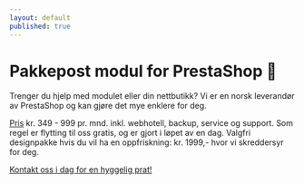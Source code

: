 ```yaml
---
layout: default
published: true
---
```


# Pakkepost modul for PrestaShop 🚀

Trenger du hjelp med modulet eller din nettbutikk? Vi er en norsk leverandør av PrestaShop og kan gjøre det mye enklere for deg.

[Pris] kr. 349 - 999 pr. mnd. inkl. webhotell, backup, service og support. Som regel er flytting til oss gratis, og er gjort i løpet av en dag. Valgfri designpakke hvis du vil ha en oppfriskning: kr. 1999,- hvor vi skreddersyr for deg.

<a class="button" href="https://www.komplettnettbutikk.no#kontakt">Kontakt oss i dag for en hyggelig prat!</a>

[KomplettNettbutikk]: https://www.komplettnettbutikk.no
[Ta kontakt med oss i dag]:  https://www.komplettnettbutikk.no/#kontakt
[Pris]: https://www.komplettnettbutikk.no/priser-for-nokkelferdig-nettbutik/
